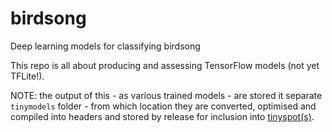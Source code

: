 # birdsong
Deep learning models for classifying birdsong

This repo is all about producing and assessing TensorFlow models (not yet TFLite!).

NOTE: the output of this - as various trained models - are stored it separate `tinymodels` folder - from which location they are converted, optimised and compiled into headers and stored by release for inclusion into [tinyspot(s)](https://github.com/tinyspot).



